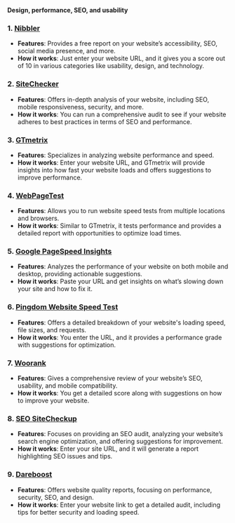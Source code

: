  **Design, performance, SEO, and usability**

### 1. **[Nibbler](https://nibbler.silktide.com/)**
   - **Features**: Provides a free report on your website’s accessibility, SEO, social media presence, and more.
   - **How it works**: Just enter your website URL, and it gives you a score out of 10 in various categories like usability, design, and technology.

### 2. **[SiteChecker](https://sitechecker.pro/)**
   - **Features**: Offers in-depth analysis of your website, including SEO, mobile responsiveness, security, and more.
   - **How it works**: You can run a comprehensive audit to see if your website adheres to best practices in terms of SEO and performance.

### 3. **[GTmetrix](https://gtmetrix.com/)**
   - **Features**: Specializes in analyzing website performance and speed.
   - **How it works**: Enter your website URL, and GTmetrix will provide insights into how fast your website loads and offers suggestions to improve performance.

### 4. **[WebPageTest](https://www.webpagetest.org/)**
   - **Features**: Allows you to run website speed tests from multiple locations and browsers.
   - **How it works**: Similar to GTmetrix, it tests performance and provides a detailed report with opportunities to optimize load times.

### 5. **[Google PageSpeed Insights](https://developers.google.com/speed/pagespeed/insights)**
   - **Features**: Analyzes the performance of your website on both mobile and desktop, providing actionable suggestions.
   - **How it works**: Paste your URL and get insights on what’s slowing down your site and how to fix it.

### 6. **[Pingdom Website Speed Test](https://tools.pingdom.com/)**
   - **Features**: Offers a detailed breakdown of your website's loading speed, file sizes, and requests.
   - **How it works**: You enter the URL, and it provides a performance grade with suggestions for optimization.

### 7. **[Woorank](https://www.woorank.com/)**
   - **Features**: Gives a comprehensive review of your website’s SEO, usability, and mobile compatibility.
   - **How it works**: You get a detailed score along with suggestions on how to improve your website.

### 8. **[SEO SiteCheckup](https://seositecheckup.com/)**
   - **Features**: Focuses on providing an SEO audit, analyzing your website’s search engine optimization, and offering suggestions for improvement.
   - **How it works**: Enter your site URL, and it will generate a report highlighting SEO issues and tips.

### 9. **[Dareboost](https://www.dareboost.com/en)**
   - **Features**: Offers website quality reports, focusing on performance, security, SEO, and design.
   - **How it works**: Enter your website link to get a detailed audit, including tips for better security and loading speed.

